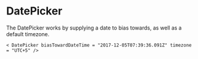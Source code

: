 # DatePicker

The DatePicker works by supplying a date to bias towards,
as well as a default timezone.

`< DatePicker biasTowardDateTime = "2017-12-05T07:39:36.091Z" timezone = "UTC+5" />`
